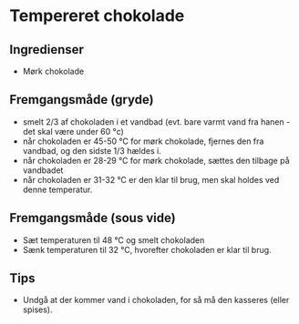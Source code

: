 # Tempereret chokolade

## Ingredienser
- Mørk chokolade

## Fremgangsmåde (gryde)
- smelt 2/3 af chokoladen i et vandbad (evt. bare varmt vand fra hanen - det skal være under 60 °c)
- når chokoladen er 45-50 °C for mørk chokolade, fjernes den fra vandbad, og den sidste 1/3 hældes i.
- når chokoladen er 28-29 °C for mørk chokolade, sættes den tilbage på vandbadet
- når chokoladen er 31-32 °C er den klar til brug, men skal holdes ved denne temperatur.

## Fremgangsmåde (sous vide)
- Sæt temperaturen til 48 °C og smelt chokoladen
- Sænk temperaturen til 32 °C, hvorefter chokoladen er klar til brug.

## Tips
- Undgå at der kommer vand i chokoladen, for så må den kasseres (eller spises).

